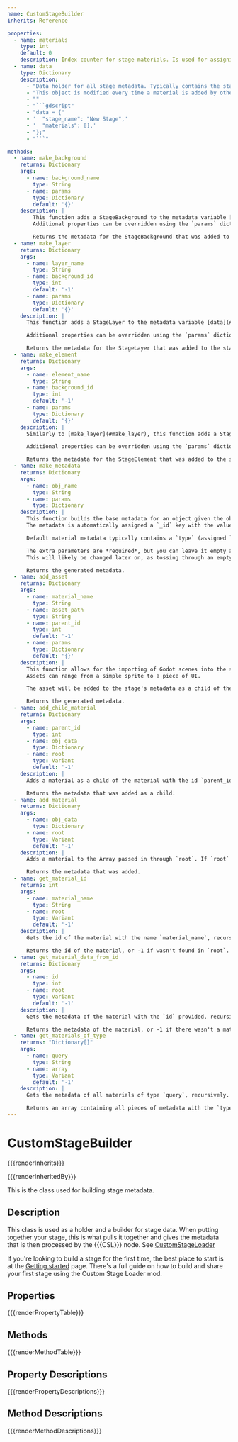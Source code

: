 ```yaml
---
name: CustomStageBuilder
inherits: Reference

properties:
  - name: materials
    type: int
    default: 0
    description: Index counter for stage materials. Is used for assigning indices to every material, which is crucial for searching for stage materials.
  - name: data
    type: Dictionary
    description:
      - "Data holder for all stage metadata. Typically contains the stage name and the materials it holds."
      - "This object is modified every time a material is added by other functions, and eventually gives its data **directly** to the {{{CSL}}} node for use in selecting and loading your custom stage."
      - ""
      - "```gdscript"
      - "data = {"
      - '  "stage_name": "New Stage",'
      - '  "materials": [],'
      - "};"
      - "```"

methods:
  - name: make_background
    returns: Dictionary
    args:
      - name: background_name
        type: String
      - name: params
        type: Dictionary
        default: '{}'
    description: |
        This function adds a StageBackground to the metadata variable [data](#data), with the name `background_name`.
        Additional properties can be overridden using the `params` dictionary. See [StageBackground](API/StageBackground.md?id=properties).

        Returns the metadata for the StageBackground that was added to the stage metadata.
  - name: make_layer
    returns: Dictionary
    args:
      - name: layer_name
        type: String
      - name: background_id
        type: int
        default: '-1'
      - name: params
        type: Dictionary
        default: '{}'
    description: |
      This function adds a StageLayer to the metadata variable [data](#data), as a child of the [StageBackground](API/StageBackground.md) object with the ID `background_id`. If `background_id` equals `-1`, the layer will be added as a child of the first StageBackground found in the stage metadata.

      Additional properties can be overridden using the `params` dictionary. See [StageLayer](API/StageLayer.md?id=properties).

      Returns the metadata for the StageLayer that was added to the stage metadata.
  - name: make_element
    returns: Dictionary
    args:
      - name: element_name
        type: String
      - name: background_id
        type: int
        default: '-1'
      - name: params
        type: Dictionary
        default: '{}'
    description: |
      Similarly to [make_layer](#make_layer), this function adds a StageElement to the metadata variable [data](#data), as a child of the [StageLayer](API/StageLayer.md) object with the ID `layer_id`. If `layer_id` equals `-1`, the element will be added as a child of the first StageLayer found in the stage metadata.

      Additional properties can be overridden using the `params` dictionary. See [StageElement](API/StageElement.md?id=properties).

      Returns the metadata for the StageElement that was added to the stage metadata.
  - name: make_metadata
    returns: Dictionary
    args:
      - name: obj_name
        type: String
      - name: params
        type: Dictionary
    description: |
      This function builds the base metadata for an object given the object's name (`obj_name`) and extra parameters.
      The metadata is automatically assigned a `_id` key with the value of the [materials](#materials) property, and the [materials](#materials) property is incremented by 1 right after.

      Default material metadata typically contains a `type` (assigned `null` by default) and an empty `children` array as keys.

      The extra parameters are *required*, but you can leave it empty and it'll work just fine.
      This will likely be changed later on, as tossing through an empty dictionary is not optimal.

      Returns the generated metadata.
  - name: add_asset
    returns: Dictionary
    args:
      - name: material_name
        type: String
      - name: asset_path
        type: String
      - name: parent_id
        type: int
        default: '-1'
      - name: params
        type: Dictionary
        default: '{}'
    description: |
      This function allows for the importing of Godot scenes into the stage. 
      Assets can range from a simple sprite to a piece of UI.

      The asset will be added to the stage's metadata as a child of the material with the id `parent_id`. If the `parent_id` specified equals `-1`, the asset will be added at the end of the [data.materials](#data) array.

      Returns the generated metadata.
  - name: add_child_material
    returns: Dictionary
    args:
      - name: parent_id
        type: int
      - name: obj_data
        type: Dictionary
      - name: root
        type: Variant
        default: '-1'
    description: |
      Adds a material as a child of the material with the id `parent_id`, recursively. `root` is used as the recursive base of the function.

      Returns the metadata that was added as a child.
  - name: add_material
    returns: Dictionary
    args:
      - name: obj_data
        type: Dictionary
      - name: root
        type: Variant
        default: '-1'
    description: |
      Adds a material to the Array passed in through `root`. If `root` equals -1, the material is added at the end of the [data.materials](#data) array.

      Returns the metadata that was added.
  - name: get_material_id
    returns: int
    args:
      - name: material_name
        type: String
      - name: root
        type: Variant
        default: '-1'
    description: |
      Gets the id of the material with the name `material_name`, recursively. If `root` equals -1, the [data.materials](#data) array is the root.

      Returns the id of the material, or -1 if wasn't found in `root`.
  - name: get_material_data_from_id
    returns: Dictionary
    args:
      - name: id
        type: int
      - name: root
        type: Variant
        default: '-1'
    description: |
      Gets the metadata of the material with the `id` provided, recursively. If `root` equals -1, the [data.materials](#data) array is the root.

      Returns the metadata of the material, or -1 if there wasn't a material found with the `id` provided.
  - name: get_materials_of_type
    returns: "Dictionary[]"
    args:
      - name: query
        type: String
      - name: array
        type: Variant
        default: '-1'
    description: |
      Gets the metadata of all materials of type `query`, recursively. If `array` equals -1, the [data.materials](#data) array is used as the root.

      Returns an array containing all pieces of metadata with the `type` key set to `query`.
---
```


# CustomStageBuilder

{{{renderInherits}}}

{{{renderInheritedBy}}}

This is the class used for building stage metadata.

[](../../notice.md ':include')

## Description

This class is used as a holder and a builder for stage data. When putting together your stage, this is what pulls it together and gives
the metadata that is then processed by the {{{CSL}}} node. See [CustomStageLoader](API/CSL/CustomStageLoader)

If you're looking to build a stage for the first time, the best place to start is at the [Getting started](beginners.md) page.
There's a full guide on how to build and share your first stage using the Custom Stage Loader mod.

## Properties

{{{renderPropertyTable}}}
## Methods

{{{renderMethodTable}}}
## Property Descriptions

{{{renderPropertyDescriptions}}}
## Method Descriptions

{{{renderMethodDescriptions}}}
